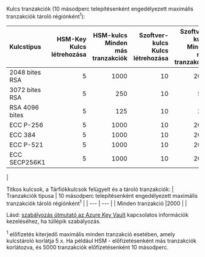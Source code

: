 Kulcs tranzakciók (10 másodperc telepítésenként engedélyezett maximális tranzakciók tároló régiónként<sup>1</sup>):

|Kulcstípus|HSM-Key<br>Kulcs létrehozása|HSM-kulcs<br>Minden más tranzakciók|Szoftver-kulcs<br>Kulcs létrehozása|Szoftver-kulcs<br>Minden más tranzakciók|
|:---|---:|---:|---:|---:|
|2048 bites RSA|5|1000|10|2000|
|3072 bites RSA|5|250|10|500|
|RSA 4096 bites|5|125|10|250|
|ECC P-256|5|1000|10|2000|
|ECC 384|5|1000|10|2000|
|ECC P-521|5|1000|10|2000|
|ECC SECP256K1|5|1000|10|2000|
|

Titkos kulcsok, a Tárfiókkulcsok felügyelt és a tároló tranzakciók:
| Tranzakciók típusa | 10 másodperc telepítésenként engedélyezett maximális tranzakciók tároló régiónként<sup>1</sup> |
| --- | --- |
| Minden tranzakció |2000 |
|

Lásd: [szabályozás útmutató az Azure Key Vault](../articles/key-vault/key-vault-ovw-throttling.md) kapcsolatos információk kezeléséhez, ha túllépik szabályozás.

<sup>1</sup> előfizetés kiterjedő maximális minden tranzakció esetében, amely kulcstároló korlátja 5 x. Ha például HSM - előfizetésenként más tranzakciók korlátozva, és 5000 tranzakciók előfizetésenként 10 másodperc.
